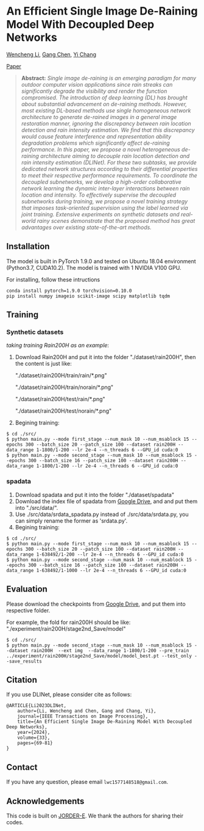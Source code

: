 # An Efﬁcient Single Image De-Raining Model With Decoupled Deep Networks
[Wencheng Li](https://scholar.google.com/citations?hl=en&user=P-sQphEAAAAJ), [Gang Chen](https://scholar.google.com/citations?hl=en&user=7GwIDigAAAAJ), [Yi Chang](https://scholar.google.com/citations?user=I1nZ67YAAAAJ&hl=en&oi=sra)

[Paper](https://ieeexplore.ieee.org/abstract/document/10336721)

> **Abstract:** *Single image de-raining is an emerging paradigm for many outdoor computer vision applications since rain streaks can significantly degrade the visibility and render the function compromised. The introduction of deep learning (DL) has brought about substantial advancement on de-raining methods. However, most existing DL-based methods use single homogeneous network architecture to generate de-rained images in a general image restoration manner, ignoring the discrepancy between rain location detection and rain intensity estimation. We find that this discrepancy would cause feature interference and representation ability degradation problems which significantly affect de-raining performance. In this paper, we propose a novel heterogeneous de-raining architecture aiming to decouple rain location detection and rain intensity estimation (DLINet). For these two subtasks, we provide dedicated network structures according to their differential properties to meet their respective performance requirements. To coordinate the decoupled subnetworks, we develop a high-order collaborative network learning the dynamic inter-layer interactions between rain location and intensity. To effectively supervise the decoupled subnetworks during training, we propose a novel training strategy that imposes task-oriented supervision using the label learned via joint training. Extensive experiments on synthetic datasets and real-world rainy scenes demonstrate that the proposed method has great advantages over existing state-of-the-art methods.* 

## Installation
The model is built in PyTorch 1.9.0 and tested on Ubuntu 18.04 environment (Python3.7, CUDA10.2).
The model is trained with 1 NVIDIA V100 GPU.

For installing, follow these intructions
```
conda install pytorch=1.9.0 torchvision=0.10.0
pip install numpy imageio scikit-image scipy matplotlib tqdm
```

## Training
### Synthetic datasets
*taking training Rain200H as an example*:
1. Download Rain200H and put it into the folder "./dataset/rain200H",  then the content is just like: 

    "./dataset/rain200H/train/rain/\*.png"

    "./dataset/rain200H/train/norain/\*.png"

    "./dataset/rain200H/test/rain/\*.png"
    
    "./dataset/rain200H/test/norain/\*.png"

2.  Begining training:
```
$ cd ./src/ 
$ python main.py --mode first_stage --num_mask 10 --num_msablock 15 --epochs 300 --batch_size 20 --patch_size 100 --dataset rain200H --data_range 1-1800/1-200 --lr 2e-4 --n_threads 6 --GPU_id cuda:0 
$ python main.py --mode second_stage --num_mask 10 --num_msablock 15 --epochs 300 --batch_size 16 --patch_size 100 --dataset rain200H --data_range 1-1800/1-200 --lr 2e-4 --n_threads 6 --GPU_id cuda:0
```
### spadata
1. Download spadata and put it into the folder "./dataset/spadata"
2. Download the index file of spadata from [Google Drive](https://drive.google.com/open?id=1-flV8M3V2lp2_BK6sPmcJsvXOc_Os7lf&usp=drive_fs), and and put them into "./src/data/".
2. Use ./src/data/srdata_spadata.py instead of ./src/data/srdata.py, you can simply rename the former as 'srdata.py'.
3. Begining training:
```
$ cd ./src/ 
$ python main.py --mode first_stage --num_mask 10 --num_msablock 15 --epochs 300 --batch_size 20 --patch_size 100 --dataset rain200H --data_range 1-638492/1-200 --lr 2e-4 --n_threads 6 --GPU_id cuda:0 
$ python main.py --mode second_stage --num_mask 10 --num_msablock 15 --epochs 300 --batch_size 16 --patch_size 100 --dataset rain200H --data_range 1-638492/1-1000 --lr 2e-4 --n_threads 6 --GPU_id cuda:0
```

## Evaluation
Please download the checkpoints from [Google Drive](https://drive.google.com/open?id=1x2IhV6G5IeoH4bkC52S5T5CS3YxpIohv&usp=drive_fs), and put them into respective folder.

For example, the fold for rain200H should be like: "./experiment/rain200H/stage2nd_Save/model"

```
$ cd ./src/
$ python main.py --mode second_stage --num_mask 10 --num_msablock 15 --dataset rain200H  --ext img  --data_range 1-1800/1-200 --pre_train ../experiment/rain200H/stage2nd_Save/model/model_best.pt --test_only --save_results
```

## Citation
If you use DLINet, please consider cite as follows:

    @ARTICLE{Li2023DLINet,
        author={Li, Wencheng and Chen, Gang and Chang, Yi},
        journal={IEEE Transactions on Image Processing}, 
        title={An Efficient Single Image De-Raining Model With Decoupled Deep Networks}, 
        year={2024},
        volume={33},
        pages={69-81}
    }

## Contact

If you have any question, please email `lwc1577148518@gmail.com`.

## Acknowledgements
This code is built on [JORDER-E](https://github.com/flyywh/JORDER-E-Deep-Image-Deraining-TPAMI-2019-Journal). We thank the authors for sharing their codes.
